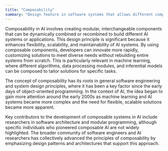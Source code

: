 ```yaml
---
title: "Composability"
summary: "Design feature in software systems that allows different components to be selected and assembled in various combinations to satisfy specific user requirements."
---
```

Composability in AI involves creating modular, interchangeable components that can be dynamically combined or recombined to build different AI systems or applications. This design principle is significant because it enhances flexibility, scalability, and maintainability of AI systems. By using composable components, developers can innovate more rapidly, customizing solutions to meet diverse needs without rebuilding entire systems from scratch. This is particularly relevant in machine learning, where different algorithms, data processing modules, and inferential models can be composed to tailor solutions for specific tasks.

The concept of composability has its roots in general software engineering and system design principles, where it has been a key factor since the early days of object-oriented programming. In the context of AI, the idea began to gain more attention around the early 2000s as machine learning and AI systems became more complex and the need for flexible, scalable solutions became more apparent.

Key contributors to the development of composable systems in AI include researchers in software architecture and modular programming, although specific individuals who pioneered composable AI are not widely highlighted. The broader community of software engineers and AI researchers has collectively advanced the principles of composability by emphasizing design patterns and architectures that support this approach.



